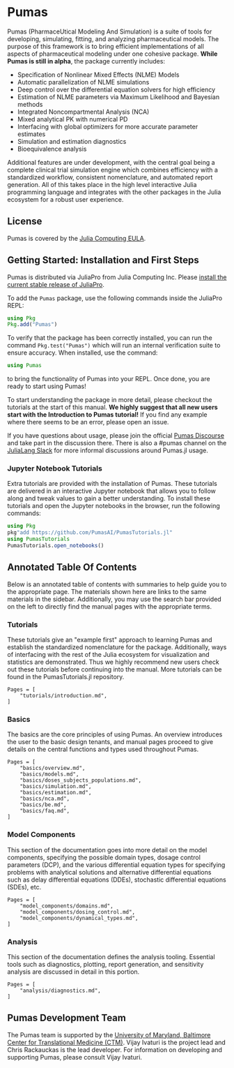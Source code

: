 # Pumas

Pumas (PharmaceUtical  Modeling And Simulation) is a suite of tools for
developing, simulating, fitting, and analyzing pharmaceutical models. The
purpose of this framework is to bring efficient implementations of all aspects
of pharmaceutical modeling under one cohesive package. **While Pumas is still
in alpha**, the package currently includes:

- Specification of Nonlinear Mixed Effects (NLME) Models
- Automatic parallelization of NLME simulations
- Deep control over the differential equation solvers for high efficiency
- Estimation of NLME parameters via Maximum Likelihood and Bayesian methods
- Integrated Noncompartmental Analysis (NCA)
- Mixed analytical PK with numerical PD
- Interfacing with global optimizers for more accurate parameter estimates
- Simulation and estimation diagnostics
- Bioequivalence analysis

Additional features are under development, with the central goal being a
complete clinical trial simulation engine which combines efficiency with a
standardized workflow, consistent nomenclature, and automated report generation.
All of this takes place in the high level interactive Julia programming language
and integrates with the other packages in the Julia ecosystem for a robust
user experience.

## License

Pumas is covered by the [Julia Computing EULA](https://juliacomputing.com/eula).

## Getting Started: Installation and First Steps

Pumas is distributed via JuliaPro from Julia Computing Inc. Please
[install the current stable release of JuliaPro](https://juliacomputing.com/products/juliapro.html).

To add the `Pumas` package, use the following commands inside the JuliaPro REPL:

```julia
using Pkg
Pkg.add("Pumas")
```

To verify that the package has been correctly installed, you can run the command
`Pkg.test("Pumas")` which will run an internal verification suite to ensure
accuracy. When installed, use the command:

```julia
using Pumas
```

to bring the functionality of Pumas into your REPL. Once done, you are ready
to start using Pumas!

To start understanding the package in more detail, please checkout the tutorials
at the start of this manual. **We highly suggest that all new users start with
the Introduction to Pumas tutorial!** If you find any example where there seems
to be an error, please open an issue.

If you have questions about usage, please join the official [Pumas Discourse](https://discourse.pumas.ai/) and take part in the discussion there. There is also a #pumas channel on the [JuliaLang Slack](https://julialang.slack.com/) for more informal discussions around Pumas.jl usage.

### Jupyter Notebook Tutorials

Extra tutorials are provided with the installation of Pumas. These tutorials
are delivered in an interactive Jupyter notebook that allows you to follow
along and tweak values to gain a better understanding. To install these
tutorials and open the Jupyter notebooks in the browser, run the following
commands:

```julia
using Pkg
pkg"add https://github.com/PumasAI/PumasTutorials.jl"
using PumasTutorials
PumasTutorials.open_notebooks()
```

## Annotated Table Of Contents

Below is an annotated table of contents with summaries to help guide you to the
appropriate page. The materials shown here are links to the same materials
in the sidebar. Additionally, you may use the search bar provided on the left
to directly find the manual pages with the appropriate terms.

### Tutorials

These tutorials give an "example first" approach to learning Pumas and establish
the standardized nomenclature for the package. Additionally, ways of interfacing
with the rest of the Julia ecosystem for visualization and statistics are
demonstrated. Thus we highly recommend new users check out these tutorials
before continuing into the manual. More tutorials can be found in the
PumasTutorials.jl repository.

```@contents
Pages = [
    "tutorials/introduction.md",
]
```

### Basics

The basics are the core principles of using Pumas. An overview introduces the
user to the basic design tenants, and manual pages proceed to give details on
the central functions and types used throughout Pumas.

```@contents
Pages = [
    "basics/overview.md",
    "basics/models.md",
    "basics/doses_subjects_populations.md",
    "basics/simulation.md",
    "basics/estimation.md",
    "basics/nca.md",
    "basics/be.md",
    "basics/faq.md",
]
```

### Model Components

This section of the documentation goes into more detail on the model components,
specifying the possible domain types, dosage control parameters (DCP), and
the various differential equation types for specifying problems with
analytical solutions and alternative differential equations such as delay
differential equations (DDEs), stochastic differential equations (SDEs), etc.

```@contents
Pages = [
    "model_components/domains.md",
    "model_components/dosing_control.md",
    "model_components/dynamical_types.md",
]
```

### Analysis

This section of the documentation defines the analysis tooling. Essential
tools such as diagnostics, plotting, report generation, and sensitivity
analysis are discussed in detail in this portion.

```@contents
Pages = [
    "analysis/diagnostics.md",
]
```

## Pumas Development Team

The Pumas team is supported by the
[University of Maryland, Baltimore Center for Translational Medicine (CTM)](https://www.pharmacy.umaryland.edu/centers/ctm/).
Vijay Ivaturi is the project lead and Chris Rackauckas is the lead developer.
For information on developing and supporting Pumas, please consult Vijay Ivaturi.
